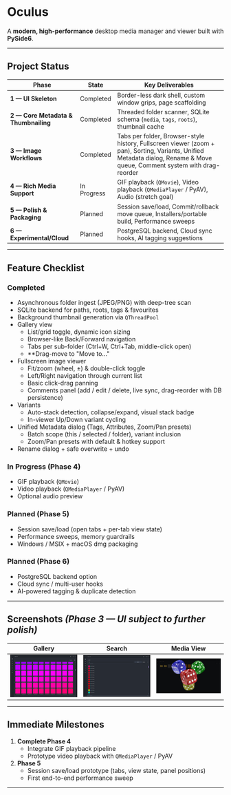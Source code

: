 # Oculus

A **modern, high-performance** desktop media manager and viewer built with **PySide6**.

---

## Project Status

| Phase                               | State       | Key Deliverables                                                                                                                                                          |
|-------------------------------------|-------------|---------------------------------------------------------------------------------------------------------------------------------------------------------------------------|
| **1 — UI Skeleton**                 | Completed   | Border-less dark shell, custom window grips, page scaffolding                                                                                                             |
| **2 — Core Metadata & Thumbnailing**| Completed   | Threaded folder scanner, SQLite schema (`media`, `tags`, `roots`), thumbnail cache                                                                                        |
| **3 — Image Workflows**             | Completed   | Tabs per folder, Browser-style history, Fullscreen viewer (zoom + pan), Sorting, Variants, Unified Metadata dialog, Rename & Move queue, Comment system with drag-reorder |
| **4 — Rich Media Support**          | In Progress | GIF playback (`QMovie`), Video playback (`QMediaPlayer` / PyAV), Audio (stretch goal)                                                                                     |
| **5 — Polish & Packaging**          | Planned     | Session save/load, Commit/rollback move queue, Installers/portable build, Performance sweeps                                                                              |
| **6 — Experimental/Cloud**          | Planned     | PostgreSQL backend, Cloud sync hooks, AI tagging suggestions                                                                                                              |

---

## Feature Checklist

### **Completed**

- Asynchronous folder ingest (JPEG/PNG) with deep-tree scan
- SQLite backend for paths, roots, tags & favourites
- Background thumbnail generation via `QThreadPool`
- Gallery view  
  - List/grid toggle, dynamic icon sizing  
  - Browser-like Back/Forward navigation  
  - Tabs per sub-folder (Ctrl+W, Ctrl+Tab, middle-click open)  
  - **Drag-move to "Move to..."
- Fullscreen image viewer  
  - Fit/zoom (wheel, ±) & double-click toggle  
  - Left/Right navigation through current list  
  - Basic click-drag panning  
  - Comments panel (add / edit / delete, live sync, drag-reorder with DB persistence)
- Variants  
  - Auto-stack detection, collapse/expand, visual stack badge  
  - In-viewer Up/Down variant cycling
- Unified Metadata dialog (Tags, Attributes, Zoom/Pan presets)  
  - Batch scope (this / selected / folder), variant inclusion  
  - Zoom/Pan presets with default & hotkey support
- Rename dialog + safe overwrite + undo

### **In Progress (Phase 4)**

- GIF playback (`QMovie`)
- Video playback (`QMediaPlayer` / PyAV)
- Optional audio preview

### **Planned (Phase 5)**

- Session save/load (open tabs + per-tab view state)
- Performance sweeps, memory guardrails
- Windows / MSIX + macOS dmg packaging

### **Planned (Phase 6)**

- PostgreSQL backend option
- Cloud sync / multi-user hooks
- AI-powered tagging & duplicate detection

---

## Screenshots  *(Phase 3 — UI subject to further polish)*

| Gallery                                      | Search                                  | Media View                             |
|----------------------------------------------|-----------------------------------------|----------------------------------------|
| ![Gallery view](docs/screens/gallery.png)    | ![Search view](docs/screens/search.png) | ![Media view](docs/screens/viewer.png) |

---

## Immediate Milestones

1. **Complete Phase 4**  
   - Integrate GIF playback pipeline  
   - Prototype video playback with `QMediaPlayer` / PyAV
2. **Phase 5**  
   - Session save/load prototype (tabs, view state, panel positions)
   - First end-to-end performance sweep

---

